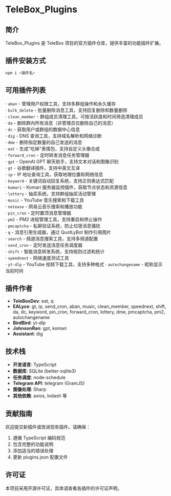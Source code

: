 # TeleBox_Plugins

## 简介
TeleBox_Plugins 是 TeleBox 项目的官方插件仓库，提供丰富的功能插件扩展。

## 插件安装方式
```bash
npm i <插件名>
```

## 可用插件列表

· `aban` - 管理用户权限工具，支持多群组操作和永久缓存  
· `bulk_delete` - 批量删除消息工具，支持回复删除和数量删除  
· `clean_member` - 群组成员清理工具，可按活跃度和时间筛选清理成员  
· `da` - 删除群内所有消息（非管理员仅删除自己的消息）  
· `dc` - 获取用户或群组的数据中心信息  
· `dig` - DNS 查询工具，支持域名解析和网络诊断  
· `dme` - 删除指定数量的自己发送的消息  
· `eat` - 生成"吃掉"表情包，支持自定义头像合成  
· `forward_cron` - 定时转发消息任务管理器  
· `gpt` - OpenAI GPT 聊天助手，支持文本对话和图像识别  
· `gt` - 谷歌翻译插件，支持中英文互译  
· `ip` - IP 地址查询工具，获取地理位置和网络信息  
· `keyword` - 关键词自动回复系统，支持正则表达式匹配  
· `komari` - Komari 服务器监控插件，获取节点状态和资源信息  
· `lottery` - 抽奖系统，支持群组抽奖活动管理  
· `music` - YouTube 音乐搜索和下载工具  
· `netease` - 网易云音乐搜索和播放功能  
· `pin_cron` - 定时置顶消息管理器  
· `pm2` - PM2 进程管理工具，支持重启和停止操作  
· `pmcaptcha` - 私聊验证系统，防止垃圾消息骚扰  
· `q` - 消息引用生成器，通过 QuotLyBot 制作引用图片  
· `search` - 频道消息搜索工具，支持多频道配置  
· `send_cron` - 定时发送消息任务调度器  
· `shift` - 智能消息转发系统，支持规则过滤和统计  
· `speednext` - 网络速度测试工具  
· `yt-dlp` - YouTube 视频下载工具，支持多种格式
· `autochangename` - 昵称显示当前时间
## 插件作者

- **TeleBoxDev**: eat, q
- **EALyce**: gt, ip, send_cron, aban, music, clean_member, speednext, shift, da, dc, keyword, pin_cron, forward_cron, lottery, dme, pmcaptcha, pm2, autochangename
- **BirdBird**: yt-dlp
- **JohnsonRan**: gpt, komari
- **Assistant**: dig

## 技术栈

- **开发语言**: TypeScript
- **数据库**: SQLite (better-sqlite3)
- **任务调度**: node-schedule
- **Telegram API**: telegram (GramJS)
- **图像处理**: Sharp
- **其他依赖**: axios, lodash 等

## 贡献指南

欢迎提交新插件或改进现有插件。请确保：
1. 遵循 TypeScript 编码规范
2. 包含完整的功能说明
3. 添加适当的错误处理
4. 更新 plugins.json 配置文件

## 许可证

本项目采用开源许可证，具体请查看各插件的许可证声明。

